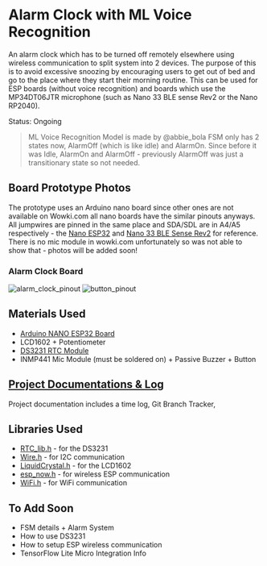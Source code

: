# Alarm Clock with ML Voice Recognition
An alarm clock which has to be turned off remotely elsewhere using wireless communication to split system into 2 devices. The purpose of this is to avoid excessive snoozing by encouraging users to get out of bed and go to the place where they start their morning routine. This can be used for ESP boards (without voice recognition) and boards which use the MP34DT06JTR microphone (such as Nano 33 BLE sense Rev2 or the Nano RP2040).  

Status: Ongoing 
> ML Voice Recognition Model is made by @abbie_bola
> FSM only has 2 states now, AlarmOff (which is like idle) and AlarmOn. Since before it was Idle, AlarmOn and AlarmOff - previously AlarmOff was just a transitionary state so not needed. 

## Board Prototype Photos
The prototype uses an Arduino nano board since other ones are not available on Wowki.com all nano boards have the similar pinouts anyways. All jumpwires are pinned in the same place and SDA/SDL are in A4/A5 respectively - the [Nano ESP32](https://docs.arduino.cc/resources/pinouts/ABX00083-full-pinout.pdf) and [Nano 33 BLE Sense Rev2](https://docs.arduino.cc/resources/pinouts/ABX00031-full-pinout.pdf) for reference. There is no mic module in wowki.com unfortunately so was not able to show that - photos will be added soon! 

### Alarm Clock Board
![alarm_clock_pinout](https://github.com/user-attachments/assets/84e0cc8f-e5a3-41ba-81e9-2eeefc2f4cef)
![button_pinout](https://github.com/user-attachments/assets/b55ec6d9-76c8-48b1-8c9a-9a881498567f)

## Materials Used
- [Arduino NANO ESP32 Board](https://docs.arduino.cc/hardware/nano-esp32/)
- LCD1602 + Potentiometer
- [DS3231 RTC Module](https://www.amazon.co.uk/AZDelivery-RTC-Battery-included-Raspberry/dp/B01M2B7HQB/ref=sxin_15_pa_sp_search_thematic_sspa?cv_ct_cx=ds3231%2Breal%2Btime%2Bclock%2Bmodule&sbo=RZvfv%2F%2FHxDF%2BO5021pAnSA%3D%3D&sr=1-2-ad3222ed-9545-4dc8-8dd8-6b2cb5278509-spons&sp_csd=d2lkZ2V0TmFtZT1zcF9zZWFyY2hfdGhlbWF0aWM)
- INMP441 Mic Module (must be soldered on) + Passive Buzzer + Button

## [Project Documentations & Log](https://docs.google.com/document/d/1WiQw86Ue8yddEHVPHRZVkMrpHQOxgGgfX3WtC2Yl9dU/edit?usp=sharing)
Project documentation includes a time log, Git Branch Tracker, 

## Libraries Used
- [RTC_lib.h](https://github.com/adafruit/RTClib) - for the DS3231
- [Wire.h](https://github.com/arduino/ArduinoCore-avr/blob/master/libraries/Wire/src/Wire.cpp) - for I2C communication 
- [LiquidCrystal.h](https://github.com/arduino-libraries/LiquidCrystal) - for the LCD1602
- [esp_now.h](https://github.com/espressif/esp-idf/blob/master/components/esp_wifi/include/esp_now.h) - for wireless ESP communication
- [WiFi.h](https://github.com/espressif/arduino-esp32/blob/master/libraries/WiFi/src/WiFi.cpp) - for WiFi communication

## To Add Soon
- FSM details + Alarm System
- How to use DS3231
- How to setup ESP wireless communication
- TensorFlow Lite Micro Integration Info 
